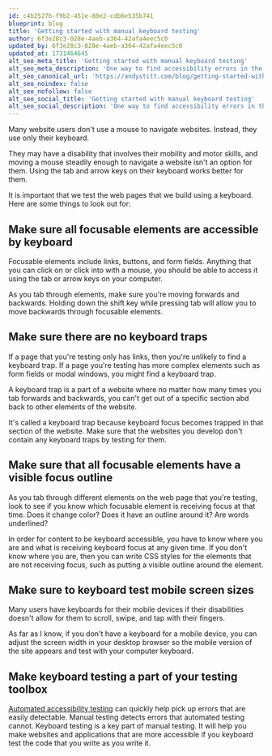 ```yaml
---
id: c4b2527b-f9b2-451e-80e2-cdb6e535b741
blueprint: blog
title: 'Getting started with manual keyboard testing'
author: 6f3e28c3-028e-4aeb-a364-42afa4eec5c0
updated_by: 6f3e28c3-028e-4aeb-a364-42afa4eec5c0
updated_at: 1731464645
alt_seo_meta_title: 'Getting started with manual keyboard testing'
alt_seo_meta_description: 'One way to find accessibility errors in the websites that you build is through manually testing a web page with your keyboard.'
alt_seo_canonical_url: 'https://andystitt.com/blog/getting-started-with-manual-keyboard-testing/'
alt_seo_noindex: false
alt_seo_nofollow: false
alt_seo_social_title: 'Getting started with manual keyboard testing'
alt_seo_social_description: 'One way to find accessibility errors in the websites that you build is through manually testing a web page with your keyboard.'
---
```

Many website users don't use a mouse to navigate websites. Instead, they use only their keyboard.

They may have a disability that involves their mobility and motor skills, and moving a mouse steadily enough to navigate a website isn't an option for them. Using the tab and arrow keys on their keyboard works better for them.

It is important that we test the web pages that we build using a keyboard. Here are some things to look out for:

## Make sure all focusable elements are accessible by keyboard

Focusable elements include links, buttons, and form fields. Anything that you can click on or click into with a mouse, you should be able to access it using the tab or arrow keys on your computer.

As you tab through elements, make sure you're moving forwards and backwards. Holding down the shift key while pressing tab will allow you to move backwards through focusable elements.

## Make sure there are no keyboard traps

If a page that you're testing only has links, then you're unlikely to find a keyboard trap. If a page you're testing has more complex elements such as form fields or modal windows, you might find a keyboard trap.

A keyboard trap is a part of a website where no matter how many times you tab forwards and backwards, you can't get out of a specific section abd back to other elements of the website.

It's called a keyboard trap because keyboard focus becomes trapped in that section of the website. Make sure that the websites you develop don't contain any keyboard traps by testing for them.

## Make sure that all focusable elements have a visible focus outline

As you tab through different elements on the web page that you're testing, look to see if you know which focusable element is receiving focus at that time. Does it change color? Does it have an outline around it? Are words underlined?

In order for content to be keyboard accessible, you have to know where you are and what is receiving keyboard focus at any given time. If you don't know where you are, then you can write CSS styles for the elements that are not receiving focus, such as putting a visible outline around the element.

## Make sure to keyboard test mobile screen sizes

Many users have keyboards for their mobile devices if their disabilities doesn't allow for them to scroll, swipe, and tap with their fingers.

As far as I know, if you don't have a keyboard for a mobile device, you can adjust the screen width in your desktop browser so the mobile version of the site appears and test with your computer keyboard.

## Make keyboard testing a part of your testing toolbox

[Automated accessibility testing](/blog/getting-started-with-automated-accessibility-testing/) can quickly help pick up errors that are easily detectable. Manual testing detects errors that automated testing cannot. Keyboard testing is a key part of manual testing. It will help you make websites and applications that are more accessible if you keyboard test the code that you write as you write it.
